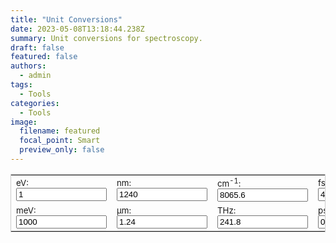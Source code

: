 ```yaml
---
title: "Unit Conversions"
date: 2023-05-08T13:18:44.238Z
summary: Unit conversions for spectroscopy.
draft: false
featured: false
authors:
  - admin
tags:
  - Tools
categories:
  - Tools
image:
  filename: featured
  focal_point: Smart
  preview_only: false
---
```

<!-- test -->
<!DOCTYPE html>
<html lang="en">
<head>
  <meta charset="UTF-8" />
  <meta name="viewport" content="width=device-width, initial-scale=1.0"/>
  <title>Unit Conversions</title>
</head>
<body>
  <form name="conversion">
    <table cellpadding="10" align="center" style="border-width:1px" bordercolor="#CCCCCC">
      <tbody>
        <tr>
          <td><span style="font-size:10pt">eV: <input name="eV" onkeyup="eVconvert()" value="1" size="15"></span></td>
          <td><span style="font-size:10pt">nm: <input name="nm" onkeyup="nmconvert()" value="1240" size="15"></span></td>
          <td><span style="font-size:10pt">cm<sup>-1</sup>: <input name="wavnum" onkeyup="wavnumconvert()" value="8065.6" size="15"></span></td>
          <td><span style="font-size:10pt">fs: <input name="fs" onkeyup="fsconvert()" value="4.136" size="15"></span></td>
          <td><span style="font-size:10pt">MHz: <input name="MHz" onkeyup="MHzconvert()" value="24179893" size="15"></span></td>
        </tr>
        <tr>
          <td><span style="font-size:10pt">meV: <input name="meV" onkeyup="meVconvert()" value="1000" size="15"></span></td>
          <td><span style="font-size:10pt">µm: <input name="micron" onkeyup="micronconvert()" value="1.24" size="15"></span></td>
          <td><span style="font-size:10pt">THz: <input name="THz" onkeyup="THzconvert()" value="241.8" size="15"></span></td>
          <td><span style="font-size:10pt">ps: <input name="ps" onkeyup="psconvert()" value="0.004" size="15"></span></td>
          <td><span style="font-size:10pt">K: <input name="K" onkeyup="Kconvert()" value="11604.5" size="15"></span></td>
        </tr>
      </tbody>
    </table>
  </form>

  <script>
    const c = 299792458;
    const h = 4.135667516e-15;
    const kB = 1.380649e-23;
    const kB_eV = 8.617333262e-5;

    function roundfive(num) {
      return (Math.round(num * 10000000) / 10000000).toFixed(7);
    }

    function eVconvert() {
      with (document.conversion) {
        meV.value = roundfive(eV.value * 1e3);
        nm.value = roundfive(h * c / eV.value * 1e9);
        micron.value = roundfive(h * c / eV.value * 1e6);
        wavnum.value = roundfive(eV.value / (h * c * 100));
        THz.value = roundfive(eV.value / h * 1e-12);
        fs.value = roundfive(h / eV.value * 1e15);
        ps.value = roundfive(h / eV.value * 1e12);
        MHz.value = roundfive(eV.value / h * 1e-6);
        K.value = roundfive(eV.value / kB_eV);
      }
    }

    function meVconvert() {
      with (document.conversion) {
        eV.value = roundfive(meV.value * 1e-3);
        nm.value = roundfive(h * c / meV.value * 1e9 * 1e3);
        micron.value = roundfive(h * c / meV.value * 1e6 * 1e3);
        wavnum.value = roundfive(meV.value / (h * c * 100) * 1e-3);
        THz.value = roundfive(meV.value / h * 1e-12 * 1e-3);
        fs.value = roundfive(h / meV.value * 1e15 * 1e3);
        ps.value = roundfive(h / meV.value * 1e12 * 1e3);
        MHz.value = roundfive(meV.value / h * 1e-6 * 1e-3);
        K.value = roundfive(meV.value * 1e-3 / kB_eV);
      }
    }

    function nmconvert() {
      with (document.conversion) {
        eV.value = roundfive(h * c / nm.value * 1e9);
        meV.value = roundfive(h * c / nm.value * 1e12);
        micron.value = roundfive(nm.value * 1e-3);
        wavnum.value = roundfive(1 / (nm.value * 1e-7));
        THz.value = roundfive(c / nm.value * 1e-3);
        fs.value = roundfive(nm.value / c * 1e6);
        ps.value = roundfive(nm.value / c * 1e3);
        MHz.value = roundfive(eV.value / h * 1e-6);
        K.value = roundfive(eV.value / kB_eV);
      }
    }

    function micronconvert() {
      with (document.conversion) {
        eV.value = roundfive(h * c / micron.value * 1e6);
        meV.value = roundfive(h * c / micron.value * 1e9);
        nm.value = roundfive(micron.value * 1e3);
        wavnum.value = roundfive(1 / (micron.value * 1e-4));
        THz.value = roundfive(c / micron.value * 1e-6);
        fs.value = roundfive(micron.value / c * 1e9);
        ps.value = roundfive(micron.value / c * 1e6);
        MHz.value = roundfive(eV.value / h * 1e-6);
        K.value = roundfive(eV.value / kB_eV);
      }
    }

    function wavnumconvert() {
      with (document.conversion) {
        eV.value = roundfive(wavnum.value * h * c * 100);
        meV.value = roundfive(wavnum.value * h * c * 100 * 1e3);
        nm.value = roundfive(1e9 / (wavnum.value * 100));
        micron.value = roundfive(1e6 / (wavnum.value * 100));
        THz.value = roundfive(wavnum.value * c * 100 * 1e-12);
        fs.value = roundfive(1 / (wavnum.value * c * 100) * 1e15);
        ps.value = roundfive(1 / (wavnum.value * c * 100) * 1e12);
        MHz.value = roundfive(eV.value / h * 1e-6);
        K.value = roundfive(eV.value / kB_eV);
      }
    }

    function THzconvert() {
      with (document.conversion) {
        eV.value = roundfive(h * THz.value * 1e12);
        meV.value = roundfive(h * THz.value * 1e15);
        nm.value = roundfive(c / THz.value * 1e-3);
        micron.value = roundfive(c / THz.value * 1e-6);
        wavnum.value = roundfive(THz.value * 1e12 / (c * 100));
        fs.value = roundfive(1 / (THz.value * 1e12) * 1e15);
        ps.value = roundfive(1 / (THz.value * 1e12) * 1e12);
        MHz.value = roundfive(THz.value * 1e6);
        K.value = roundfive(eV.value / kB_eV);
      }
    }

    function fsconvert() {
      with (document.conversion) {
        eV.value = roundfive(h / fs.value * 1e15);
        meV.value = roundfive(h / fs.value * 1e18);
        nm.value = roundfive(c * fs.value * 1e-6);
        micron.value = roundfive(c * fs.value * 1e-9);
        wavnum.value = roundfive(1 / (fs.value * c * 100) * 1e15);
        THz.value = roundfive(1 / fs.value);
        ps.value = roundfive(fs.value * 1e-3);
        MHz.value = roundfive(eV.value / h * 1e-6);
        K.value = roundfive(eV.value / kB_eV);
      }
    }

    function psconvert() {
      with (document.conversion) {
        eV.value = roundfive(h / ps.value * 1e12);
        meV.value = roundfive(h / ps.value * 1e15);
        nm.value = roundfive(c * ps.value * 1e-3);
        micron.value = roundfive(c * ps.value * 1e-6);
        wavnum.value = roundfive(1 / (ps.value * c * 100) * 1e12);
        THz.value = roundfive(1 / ps.value);
        fs.value = roundfive(ps.value * 1e3);
        MHz.value = roundfive(eV.value / h * 1e-6);
        K.value = roundfive(eV.value / kB_eV);
      }
    }

    function MHzconvert() {
      with (document.conversion) {
        THz.value = roundfive(MHz.value * 1e-6);
        eV.value = roundfive(h * MHz.value * 1e6);
        meV.value = roundfive(h * MHz.value * 1e9);
        wavnum.value = roundfive((h * MHz.value * 1e6) / (h * c * 100));
        nm.value = roundfive(c / (MHz.value * 1e6) * 1e9);
        micron.value = roundfive(c / (MHz.value * 1e6) * 1e6);
        fs.value = roundfive(1 / (MHz.value * 1e6) * 1e15);
        ps.value = roundfive(1 / (MHz.value * 1e6) * 1e12);
        K.value = roundfive(h * MHz.value * 1e6 / kB);
      }
    }

    function Kconvert() {
      with (document.conversion) {
        eV.value = roundfive(K.value * kB_eV);
        meV.value = roundfive(K.value * kB_eV * 1e3);
        wavnum.value = roundfive(K.value * 0.69503476);
        THz.value = roundfive(K.value * 20.836);
        MHz.value = roundfive(K.value * 20.836 * 1e6);
        nm.value = roundfive(h * c / (K.value * kB) * 1e9);
        micron.value = roundfive(h * c / (K.value * kB) * 1e6);
        fs.value = roundfive(h / (K.value * kB) * 1e15);
        ps.value = roundfive(h / (K.value * kB) * 1e12);
      }
    }
  </script>
</body>
</html>

